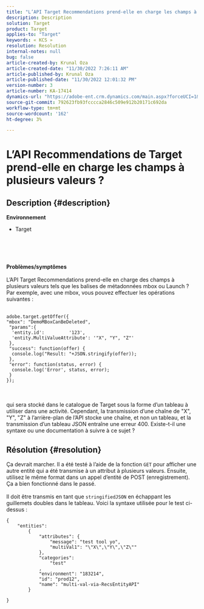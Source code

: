 ```yaml
---
title: "L’API Target Recommendations prend-elle en charge les champs à plusieurs valeurs ?"
description: Description
solution: Target
product: Target
applies-to: "Target"
keywords: « KCS »
resolution: Resolution
internal-notes: null
bug: false
article-created-by: Krunal Oza
article-created-date: "11/30/2022 7:26:11 AM"
article-published-by: Krunal Oza
article-published-date: "11/30/2022 12:01:32 PM"
version-number: 3
article-number: KA-17414
dynamics-url: "https://adobe-ent.crm.dynamics.com/main.aspx?forceUCI=1&pagetype=entityrecord&etn=knowledgearticle&id=1e60163f-8070-ed11-9561-6045bd006a22"
source-git-commit: 792623fb93fcccca2846c509e912b20171c692da
workflow-type: tm+mt
source-wordcount: '162'
ht-degree: 3%

---
```


# L’API Recommendations de Target prend-elle en charge les champs à plusieurs valeurs ?

## Description {#description}

<b>Environnement</b>
- Target

<br><br> <br><br>
<b>Problèmes/symptômes</b>
<br><br>L’API Target Recommendations prend-elle en charge des champs à plusieurs valeurs tels que les balises de métadonnées mbox ou Launch ? Par exemple, avec une mbox, vous pouvez effectuer les opérations suivantes :<br><br>

```
adobe.target.getOffer({
"mbox": "DemoMBoxCanBeDeleted",
 "params":{
  'entity.id':         '123',   
  'entity.MultiValueAttribute': '"X", "Y", "Z"'
 },
 "success": function(offer) {
  console.log("Result: "+JSON.stringify(offer));
 },
 "error": function(status, error) {
  console.log('Error', status, error);
 }
});
```

<br><br>qui sera stocké dans le catalogue de Target sous la forme d’un tableau à utiliser dans une activité. Cependant, la transmission d’une chaîne de &quot;X&quot;, &quot;Y&quot;, &quot;Z&quot; à l’arrière-plan de l’API stocke une chaîne, et non un tableau, et la transmission d’un tableau JSON entraîne une erreur 400. Existe-t-il une syntaxe ou une documentation à suivre à ce sujet ?<br>

## Résolution {#resolution}


Ça devrait marcher. Il a été testé à l’aide de la fonction `GET` pour afficher une autre entité qui a été transmise à un attribut à plusieurs valeurs. Ensuite, utilisez le même format dans un appel d’entité de POST (enregistrement). Ça a bien fonctionné dans le passé.
<br> <br>Il doit être transmis en tant que `stringifiedJSON` en échappant les guillemets doubles dans le tableau. Voici la syntaxe utilisée pour le test ci-dessus :<br>

```
{
    "entities":
        {
            "attributes": {
                "message": "test tool yo",
                "multiVal1": "\"X\",\"Y\",\"Z\""
            },
            "categories": 
                "test"
            ,
            "environment": "183214",
            "id": "prod12",
            "name": "multi-val-via-RecsEntityAPI"
        }
    
}
```

